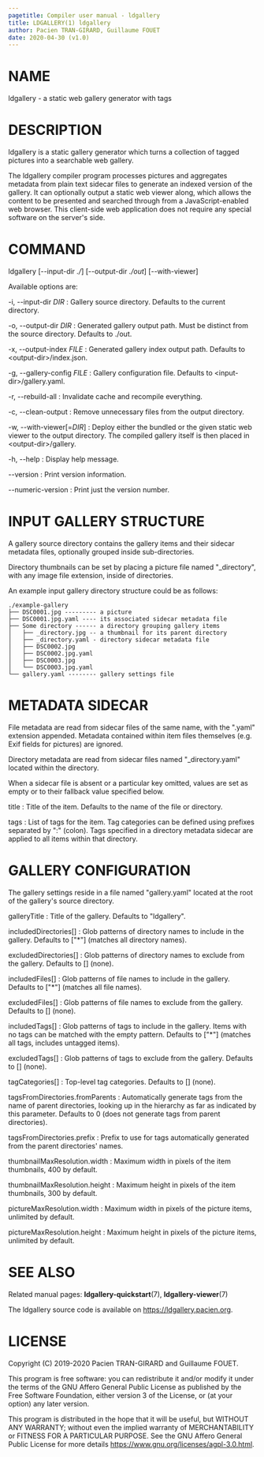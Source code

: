 ```yaml
---
pagetitle: Compiler user manual - ldgallery
title: LDGALLERY(1) ldgallery
author: Pacien TRAN-GIRARD, Guillaume FOUET
date: 2020-04-30 (v1.0)
---
```



# NAME

ldgallery - a static web gallery generator with tags


# DESCRIPTION

ldgallery is a static gallery generator which turns a collection of tagged pictures into a searchable web gallery.

The ldgallery compiler program processes pictures and aggregates metadata from plain text sidecar files to generate an indexed version of the gallery.
It can optionally output a static web viewer along, which allows the content to be presented and searched through from a JavaScript-enabled web browser.
This client-side web application does not require any special software on the server's side.


# COMMAND

ldgallery [\--input-dir _./_] [\--output-dir _./out_] [\--with-viewer]

Available options are:

-i, \--input-dir _DIR_
: Gallery source directory.
  Defaults to the current directory.

-o, \--output-dir _DIR_
: Generated gallery output path.
  Must be distinct from the source directory.
  Defaults to ./out.

-x, \--output-index _FILE_
: Generated gallery index output path.
  Defaults to \<output-dir\>/index.json.

-g, \--gallery-config _FILE_
: Gallery configuration file.
  Defaults to \<input-dir\>/gallery.yaml.

-r, \--rebuild-all
: Invalidate cache and recompile everything.

-c, \--clean-output
: Remove unnecessary files from the output directory.

-w, \--with-viewer[=_DIR_]
: Deploy either the bundled or the given static web viewer to the output directory.
  The compiled gallery itself is then placed in \<output-dir\>/gallery.

-h, \--help
: Display help message.

\--version
: Print version information.

\--numeric-version
: Print just the version number.


# INPUT GALLERY STRUCTURE

A gallery source directory contains the gallery items and their sidecar metadata files, optionally grouped inside sub-directories.

Directory thumbnails can be set by placing a picture file named "_directory", with any image file extension, inside of directories.

An example input gallery directory structure could be as follows:

```
./example-gallery
├── DSC0001.jpg --------- a picture
├── DSC0001.jpg.yaml ---- its associated sidecar metadata file
├── Some directory ------ a directory grouping gallery items
│   ├── _directory.jpg -- a thumbnail for its parent directory
│   ├── _directory.yaml - directory sidecar metadata file
│   ├── DSC0002.jpg
│   ├── DSC0002.jpg.yaml
│   ├── DSC0003.jpg
│   └── DSC0003.jpg.yaml
└── gallery.yaml -------- gallery settings file
```


# METADATA SIDECAR

File metadata are read from sidecar files of the same name, with the ".yaml" extension appended.
Metadata contained within item files themselves (e.g. Exif fields for pictures) are ignored.

Directory metadata are read from sidecar files named "_directory.yaml" located within the directory.

When a sidecar file is absent or a particular key omitted, values are set as empty or to their fallback value specified below.

title
: Title of the item.
  Defaults to the name of the file or directory.

<!-- not used in the viewer yet --
datetime
: ISO 8601 zoned date and time.
  Defaults to the last modification time of the file itself,
  or the most recent modification date of a directory's items.
-->

<!-- not used in the viewer yet --
description
: Description for the item.
-->

tags
: List of tags for the item.
  Tag categories can be defined using prefixes separated by ":" (colon).
  Tags specified in a directory metadata sidecar are applied to all items within that directory.


# GALLERY CONFIGURATION

The gallery settings reside in a file named "gallery.yaml" located at the root of the gallery's source directory.

galleryTitle
: Title of the gallery.
  Defaults to "ldgallery".

includedDirectories[]
: Glob patterns of directory names to include in the gallery.
  Defaults to ["*"] (matches all directory names).

excludedDirectories[]
: Glob patterns of directory names to exclude from the gallery.
  Defaults to [] (none).

includedFiles[]
: Glob patterns of file names to include in the gallery.
  Defaults to ["*"] (matches all file names).

excludedFiles[]
: Glob patterns of file names to exclude from the gallery.
  Defaults to [] (none).

includedTags[]
: Glob patterns of tags to include in the gallery.
  Items with no tags can be matched with the empty pattern.
  Defaults to ["*"] (matches all tags, includes untagged items).

excludedTags[]
: Glob patterns of tags to exclude from the gallery.
  Defaults to [] (none).

tagCategories[]
: Top-level tag categories.
  Defaults to [] (none).

tagsFromDirectories.fromParents
: Automatically generate tags from the name of parent directories, looking up in the hierarchy as far as indicated by this parameter.
  Defaults to 0 (does not generate tags from parent directories).

tagsFromDirectories.prefix
: Prefix to use for tags automatically generated from the parent directories' names.

thumbnailMaxResolution.width
: Maximum width in pixels of the item thumbnails, 400 by default.

thumbnailMaxResolution.height
: Maximum height in pixels of the item thumbnails, 300 by default.

pictureMaxResolution.width
: Maximum width in pixels of the picture items, unlimited by default.

pictureMaxResolution.height
: Maximum height in pixels of the picture items, unlimited by default.


# SEE ALSO

Related manual pages: __ldgallery-quickstart__(7), __ldgallery-viewer__(7)

The ldgallery source code is available on <https://ldgallery.pacien.org>.


# LICENSE

Copyright (C) 2019-2020  Pacien TRAN-GIRARD and Guillaume FOUET.

This program is free software: you can redistribute it and/or modify it under the terms of the GNU Affero General Public License as published by the Free Software Foundation, either version 3 of the License, or (at your option) any later version.

This program is distributed in the hope that it will be useful, but WITHOUT ANY WARRANTY; without even the implied warranty of MERCHANTABILITY or FITNESS FOR A PARTICULAR PURPOSE.
See the GNU Affero General Public License for more details <https://www.gnu.org/licenses/agpl-3.0.html>.
